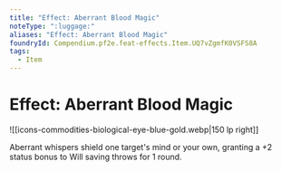 ```yaml
---
title: "Effect: Aberrant Blood Magic"
noteType: ":luggage:"
aliases: "Effect: Aberrant Blood Magic"
foundryId: Compendium.pf2e.feat-effects.Item.UQ7vZgmfK0VSFS8A
tags:
  - Item
---
```


# Effect: Aberrant Blood Magic
![[icons-commodities-biological-eye-blue-gold.webp|150 lp right]]

Aberrant whispers shield one target's mind or your own, granting a +2 status bonus to Will saving throws for 1 round.
